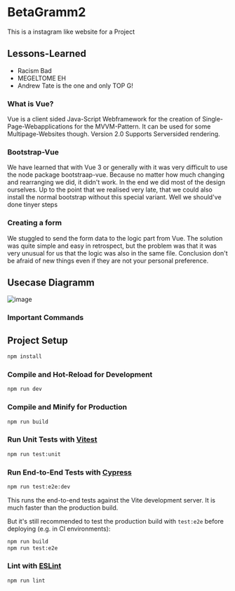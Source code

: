 # BetaGramm2
This is a instagram like website for a Project

## Lessons-Learned
- Racism Bad
- MEGELTOME EH 
- Andrew Tate is the one and only TOP G!
### What is Vue?
Vue is a client sided Java-Script Webframework for the creation of Single-Page-Webapplications for the MVVM-Pattern.
It can be used for some Multipage-Websites though.
Version 2.0 Supports Serversided rendering.
### Bootstrap-Vue
We have learned that with Vue 3 or generally with
it was very difficult to use the node package bootstraap-vue.
Because no matter how much changing and rearranging we did, it didn't work.
In the end we did most of the design ourselves.
Up to the point that we realised very late, that we could also install the normal bootstrap without this special variant.
Well we should've done tinyer steps
### Creating a form
We stuggled to send the form data to the logic part from Vue.
The solution was quite simple and easy in retrospect, but the problem was that it was very unusual for us that the logic was also in the same file. Conclusion don't be afraid of new things even if they are not your personal preference.
## Usecase Diagramm
![image](https://github.com/roxy22r/BetaGramm2/assets/51272296/f71dbc3a-dfed-44fb-be32-ec6c2d4c104e)

### Important Commands
## Project Setup

```sh
npm install
```

### Compile and Hot-Reload for Development

```sh
npm run dev
```

### Compile and Minify for Production

```sh
npm run build
```

### Run Unit Tests with [Vitest](https://vitest.dev/)

```sh
npm run test:unit
```

### Run End-to-End Tests with [Cypress](https://www.cypress.io/)

```sh
npm run test:e2e:dev
```

This runs the end-to-end tests against the Vite development server.
It is much faster than the production build.

But it's still recommended to test the production build with `test:e2e` before deploying (e.g. in CI environments):

```sh
npm run build
npm run test:e2e
```

### Lint with [ESLint](https://eslint.org/)

```sh
npm run lint
```
